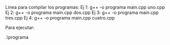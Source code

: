 Linea para compilar los programas:
Ej 1: g++ -o programa main.cpp uno.cpp
Ej 2: g++ -o programa main.cpp dos.cpp
Ej 3: g++ -o programa main.cpp tres.cpp
Ej 4: g++ -o programa main.cpp cuatro.cpp

Para ejecutar:

.\programa

